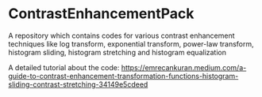 # ContrastEnhancementPack
A repository which contains codes for various contrast enhancement techniques like log transform, exponential transform, power-law transform, histogram sliding, histogram stretching and histogram equalization

A detailed tutorial about the code:
https://emrecankuran.medium.com/a-guide-to-contrast-enhancement-transformation-functions-histogram-sliding-contrast-stretching-34149e5cdeed
